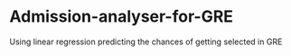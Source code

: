 # Admission-analyser-for-GRE
Using linear regression predicting the chances of getting selected in GRE
